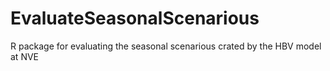 # EvaluateSeasonalScenarious
R package for evaluating the seasonal scenarious crated by the HBV model at NVE
